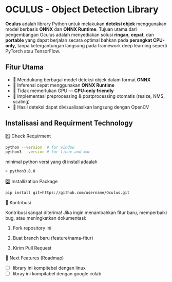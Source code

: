 # OCULUS - Object Detection Library


**Oculus** adalah library Python untuk melakukan **deteksi objek** menggunakan model berbasis **ONNX** dan **ONNX Runtime**.
Tujuan utama dari pengembangan Oculus adalah menyediakan solusi **ringan**, **cepat**, dan **portable** yang dapat berjalan secara optimal bahkan pada **perangkat CPU-only**, tanpa ketergantungan langsung pada framework deep learning seperti PyTorch atau TensorFlow.

## Fitur Utama
- 🔹 Mendukung berbagai model deteksi objek dalam format **ONNX**
- 🔹 Inferensi cepat menggunakan **ONNX Runtime**
- 🔹 Tidak memerlukan GPU — **CPU-only friendly**
- 🔹 Implementasi preprocessing & postprocessing otomatis (resize, NMS, scaling)
- 🔹 Hasil deteksi dapat divisualisasikan langsung dengan OpenCV

## Instalisasi and Requirment Technology

1️⃣ Check Requirment

```sh
python --version  # for window
python3 --version # for linux and mac
```
minimal python versi yang di install adaalah
```sh
> python3.8.0
```
2️⃣ Installization Package
```bash
pip install git+https://github.com/username/Oculus.git
```


🤝 Kontribusi

Kontribusi sangat diterima!
Jika ingin menambahkan fitur baru, memperbaiki bug, atau meningkatkan dokumentasi:

1. Fork repository ini

2. Buat branch baru (feature/nama-fitur)

3. Kirim Pull Request

🔮 Next Features (Roadmap)

- [ ] library ini kompitebel dengan linux
- [ ] libray ini kompitabel dengan google colab

